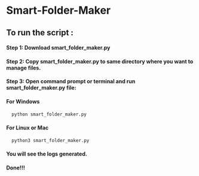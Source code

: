 # Smart-Folder-Maker
## To run the script :<br />
#### Step 1: Download smart_folder_maker.py
#### Step 2: Copy smart_folder_maker.py to same directory where you want to manage files.
#### Step 3: Open command prompt or terminal and run smart_folder_maker.py file:
#### For Windows
```bash 
  python smart_folder_maker.py
```
#### For Linux or Mac
```bash 
  python3 smart_folder_maker.py
```
#### You will see the logs generated.
#### Done!!!